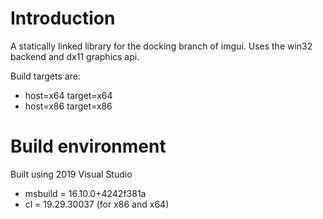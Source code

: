 # Introduction
A statically linked library for the docking branch of imgui.
Uses the win32 backend and dx11 graphics api. 

Build targets are:
- host=x64 target=x64
- host=x86 target=x86

# Build environment
Built using 2019 Visual Studio
- msbuild = 16.10.0+4242f381a
- cl = 19.29.30037 (for x86 and x64)

